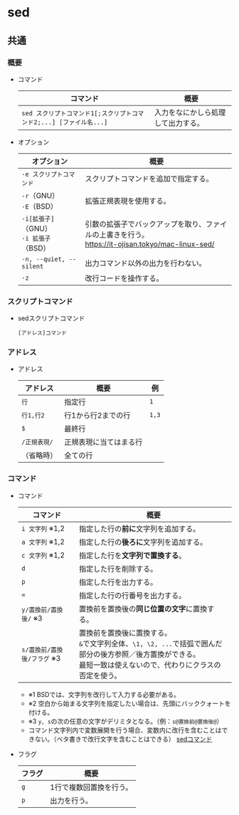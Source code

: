 # sed

## 共通

### 概要

- コマンド

  |コマンド|概要|
  |---|---|
  |`sed スクリプトコマンド1[;スクリプトコマンド2;...] [ファイル名...]`|入力をなにかしら処理して出力する。|

- オプション

  | オプション                                  | 概要                                                         |
  | ------------------------------------------- | ------------------------------------------------------------ |
  | `-e スクリプトコマンド`                     | スクリプトコマンドを追加で指定する。                         |
  | `-r`（GNU）<br />`-E`（BSD）                | 拡張正規表現を使用する。                                     |
  | `-i[拡張子]`（GNU）<br />`-i 拡張子`（BSD） | 引数の拡張子でバックアップを取り、ファイルの上書きを行う。<br /><https://it-ojisan.tokyo/mac-linux-sed/> |
  | `-n, --quiet, --silent`                     | 出力コマンド以外の出力を行わない。                           |
  | `-z`                                        | 改行コードを操作する。                                       |

### スクリプトコマンド

- sedスクリプトコマンド

  ```text
  [アドレス]コマンド
  ```

### アドレス

- アドレス

  | アドレス     | 概要                   | 例    |
  | ------------ | ---------------------- | ----- |
  | `行`         | 指定行                 | `1`   |
  | `行1,行2`    | 行1から行2までの行     | `1,3` |
  | `$`          | 最終行                 |       |
  | `/正規表現/` | 正規表現に当てはまる行 |       |
  | （省略時）   | 全ての行               |       |

### コマンド

- コマンド

  | コマンド                    | 概要                                                         |
  | --------------------------- | ------------------------------------------------------------ |
  | `i 文字列` ※1,2             | 指定した行の**前に**文字列を追加する。                       |
  | `a 文字列` ※1,2             | 指定した行の**後ろに**文字列を追加する。                     |
  | `c 文字列` ※1,2             | 指定した行を**文字列で置換する**。                           |
  | `d`                         | 指定した行を削除する。                                       |
  | `p`                         | 指定した行を出力する。                                       |
  | `=`                         | 指定した行の行番号を出力する。                               |
  | `y/置換前/置換後/` ※3       | 置換前を置換後の**同じ位置の文字**に置換する。               |
  | `s/置換前/置換後/フラグ` ※3 | 置換前を置換後に置換する。<br /> `&`で文字列全体、`\1, \2, ...`で括弧で囲んだ部分の後方参照／後方置換ができる。 <br />最短一致は使えないので、代わりにクラスの否定を使う。 |

  - ※1 BSDでは、文字列を改行して入力する必要がある。
  - ※2 空白から始まる文字列を指定したい場合は、先頭にバッククォートを付ける。
  - ※3 `y, s`の次の任意の文字がデリミタとなる。（例：`s@置換前@置換後@`）
  - コマンド文字列内で変数展開を行う場合、変数内に改行を含むことはできない。（ベタ書きで改行文字を含むことはできる）
    [sedコマンド](https://www.yutry.net/pc/program/sed-shellscript#mulchline-sed-insert)

- フラグ

  | フラグ | 概要                    |
  | ------ | ----------------------- |
  | `g`    | 1行で複数回置換を行う。 |
  | `p`    | 出力を行う。            |
